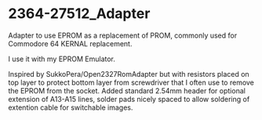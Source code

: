 # 2364-27512_Adapter
Adapter to use EPROM as a replacement of PROM, commonly used for Commodore 64 KERNAL replacement. 

I use it with my EPROM Emulator. 

Inspired by SukkoPera/Open2327RomAdapter but with resistors placed on top layer to protect bottom layer from screwdriver that I often use to remove the EPROM from the socket. Added standard 2.54mm header for optional extension of A13-A15 lines, solder pads nicely spaced to allow soldering of extention cable for switchable images.
